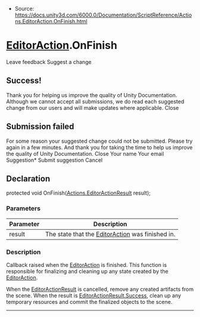 * Source: https://docs.unity3d.com/6000.0/Documentation/ScriptReference/Actions.EditorAction.OnFinish.html

#  [EditorAction](https://docs.unity3d.com/6000.0/Documentation/ScriptReference/Actions.EditorAction.html).OnFinish
Leave feedback
Suggest a change
## Success!
Thank you for helping us improve the quality of Unity Documentation. Although we cannot accept all submissions, we do read each suggested change from our users and will make updates where applicable.
Close
## Submission failed
For some reason your suggested change could not be submitted. Please <a>try again</a> in a few minutes. And thank you for taking the time to help us improve the quality of Unity Documentation.
Close
Your name Your email Suggestion* Submit suggestion
Cancel
## Declaration
protected void OnFinish([Actions.EditorActionResult](https://docs.unity3d.com/6000.0/Documentation/ScriptReference/Actions.EditorActionResult.html) result); 
### Parameters
Parameter | Description  
---|---  
result | The state that the [EditorAction](https://docs.unity3d.com/6000.0/Documentation/ScriptReference/Actions.EditorAction.html) was finished in.  
### Description
Callback raised when the [EditorAction](https://docs.unity3d.com/6000.0/Documentation/ScriptReference/Actions.EditorAction.html) is finished.
This function is responsible for finalizing and cleaning up any state created by the [EditorAction](https://docs.unity3d.com/6000.0/Documentation/ScriptReference/Actions.EditorAction.html).   
  
When the [EditorActionResult](https://docs.unity3d.com/6000.0/Documentation/ScriptReference/Actions.EditorActionResult.html) is cancelled, remove any created artifacts from the scene. When the result is [EditorActionResult.Success](https://docs.unity3d.com/6000.0/Documentation/ScriptReference/Actions.EditorActionResult.Success.html), clean up any temporary resources and commit the finalized objects to the scene.
* * *
